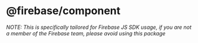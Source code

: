 # @firebase/component

_NOTE: This is specifically tailored for Firebase JS SDK usage, if you are not a
member of the Firebase team, please avoid using this package_
